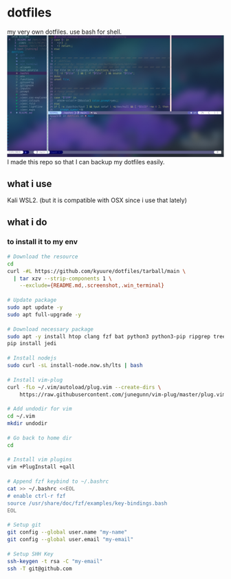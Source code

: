 # dotfiles
my very own dotfiles. use bash for shell.
![alt text](https://github.com/kyuure/dotfiles/blob/main/.screenshot/5.png "ssan doang | as in 10/05/2022")
I made this repo so that I can backup my dotfiles easily.


## what i use
Kali WSL2. (but it is compatible with OSX since i use that lately)


## what i do

### to install it to my env
```sh
# Download the resource
cd
curl -#L https://github.com/kyuure/dotfiles/tarball/main \
  | tar xzv --strip-components 1 \
    --exclude={README.md,.screenshot,.win_terminal}

# Update package
sudo apt update -y
sudo apt full-upgrade -y

# Download necessary package
sudo apt -y install htop clang fzf bat python3 python3-pip ripgrep tree tig
pip install jedi

# Install nodejs
sudo curl -sL install-node.now.sh/lts | bash

# Install vim-plug
curl -fLo ~/.vim/autoload/plug.vim --create-dirs \
    https://raw.githubusercontent.com/junegunn/vim-plug/master/plug.vim

# Add undodir for vim
cd ~/.vim
mkdir undodir

# Go back to home dir
cd

# Install vim plugins
vim +PlugInstall +qall

# Append fzf keybind to ~/.bashrc
cat >> ~/.bashrc <<EOL
# enable ctrl-r fzf
source /usr/share/doc/fzf/examples/key-bindings.bash
EOL

# Setup git
git config --global user.name "my-name"
git config --global user.email "my-email"

# Setup SHH Key
ssh-keygen -t rsa -C "my-email"
ssh -T git@github.com
```
